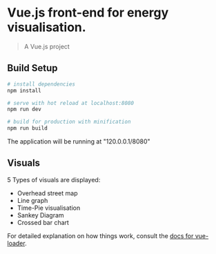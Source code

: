 # Vue.js front-end for energy visualisation.

> A Vue.js project

## Build Setup

``` bash
# install dependencies
npm install

# serve with hot reload at localhost:8080
npm run dev

# build for production with minification
npm run build

```
The application will be running at "120.0.0.1/8080"

## Visuals
5 Types of visuals are displayed:
* Overhead street map
* Line graph
* Time-Pie visualisation
* Sankey Diagram
* Crossed bar chart

For detailed explanation on how things work, consult the [docs for vue-loader](http://vuejs.github.io/vue-loader).
